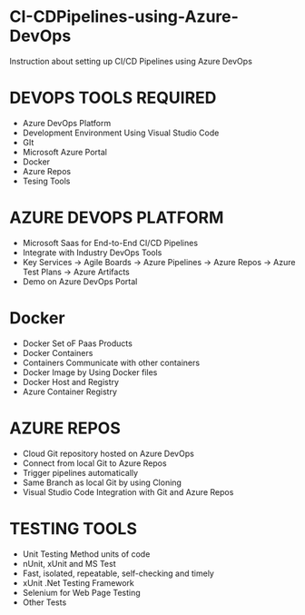 # CI-CDPipelines-using-Azure-DevOps
Instruction about setting up CI/CD Pipelines using Azure DevOps

# DEVOPS TOOLS REQUIRED
  * Azure DevOps Platform
  * Development Environment Using Visual Studio Code
  * GIt
  * Microsoft Azure Portal 
  * Docker
  * Azure Repos
  * Tesing Tools

# AZURE DEVOPS PLATFORM
  * Microsoft Saas for End-to-End CI/CD Pipelines
  * Integrate with Industry DevOps Tools
  * Key Services
    -> Agile Boards
    -> Azure Pipelines
    -> Azure Repos
    -> Azure Test Plans
    -> Azure Artifacts
   * Demo on Azure DevOps Portal

# Docker
   * Docker Set oF Paas Products
   * Docker Containers
   * Containers Communicate with other containers
   * Docker Image by Using Docker files
   * Docker Host and Registry
   * Azure Container Registry

# AZURE REPOS
   * Cloud Git repository hosted on Azure DevOps
   * Connect from local Git to Azure Repos
   * Trigger pipelines automatically
   * Same Branch as local Git by using Cloning
   * Visual Studio Code Integration with Git and Azure Repos 

# TESTING TOOLS
   * Unit Testing Method units of code
   * nUnit, xUnit and MS Test
   * Fast, isolated, repeatable, self-checking and timely
   * xUnit .Net Testing Framework
   * Selenium for Web Page Testing
   * Other Tests
